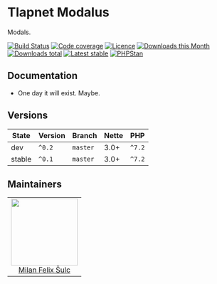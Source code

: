 # Tlapnet Modalus

Modals.

[![Build Status](https://img.shields.io/travis/tlapnet/modalus.svg?style=flat-square)](https://travis-ci.org/tlapnet/modalus)
[![Code coverage](https://img.shields.io/coveralls/tlapnet/modalus.svg?style=flat-square)](https://coveralls.io/r/tlapnet/modalus)
[![Licence](https://img.shields.io/packagist/l/tlapnet/modalus.svg?style=flat-square)](https://packagist.org/packages/tlapnet/modalus)
[![Downloads this Month](https://img.shields.io/packagist/dm/tlapnet/modalus.svg?style=flat-square)](https://packagist.org/packages/tlapnet/modalus)
[![Downloads total](https://img.shields.io/packagist/dt/tlapnet/modalus.svg?style=flat-square)](https://packagist.org/packages/tlapnet/modalus)
[![Latest stable](https://img.shields.io/packagist/v/tlapnet/modalus.svg?style=flat-square)](https://packagist.org/packages/tlapnet/modalus)
[![PHPStan](https://img.shields.io/badge/PHPStan-enabled-brightgreen.svg?style=flat-square)](https://github.com/phpstan/phpstan)

## Documentation

- One day it will exist. Maybe.

## Versions

| State       | Version | Branch   | Nette | PHP     |
|-------------|---------|----------|-------|---------|
| dev         | `^0.2`  | `master` | 3.0+  | `^7.2`  |
| stable      | `^0.1`  | `master` | 3.0+  | `^7.2`  |

## Maintainers

<table>
  <tbody>
    <tr>
      <td align="center">
        <a href="https://github.com/f3l1x">
            <img width="150" height="150" src="https://avatars2.githubusercontent.com/u/538058?v=3&s=150">
        </a>
        </br>
        <a href="https://github.com/f3l1x">Milan Felix Šulc</a>
      </td>
    </tr>
  </tbody>
</table>
